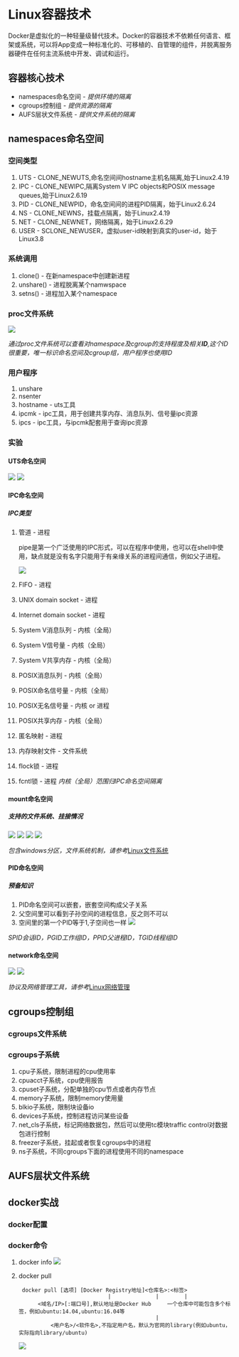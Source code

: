 # Linux容器技术 #
Docker是虚拟化的一种轻量级替代技术。Docker的容器技术不依赖任何语言、框架或系统，可以将App变成一种标准化的、可移植的、自管理的组件，并脱离服务器硬件在任何主流系统中开发、调试和运行。

## 容器核心技术 ##
- namespaces命名空间 - *提供环境的隔离*
- cgroups控制组 - *提供资源的隔离*
- AUFS层状文件系统 - *提供文件系统的隔离*

## namespaces命名空间 ##
### 空间类型 ###
1. UTS - CLONE_NEWUTS,命名空间间hostname主机名隔离,始于Linux2.4.19
1. IPC - CLONE_NEWIPC,隔离System V IPC objects和POSIX message queues,始于Linux2.6.19
1. PID - CLONE_NEWPID，命名空间间的进程PID隔离，始于Linux2.6.24
1. NS - CLONE_NEWNS，挂载点隔离，始于Linux2.4.19
1. NET - CLONE_NEWNET，网络隔离，始于Linux2.6.29
1. USER - SCLONE_NEWUSER，虚拟user-id映射到真实的user-id，始于Linux3.8

### 系统调用 ###
1. clone() - 在新namespace中创建新进程
1. unshare() - 进程脱离某个namwspace
1. setns() - 进程加入某个namespace

### proc文件系统 ###
![](doc/proc_ns.png)

*通过proc文件系统可以查看对namespace及cgroup的支持程度及相关**ID**,这个ID很重要，唯一标识命名空间及cgroup组，用户程序也使用ID*

### 用户程序 ###
1. unshare
1. nsenter
1. hostname - uts工具
1. ipcmk - ipc工具，用于创建共享内存、消息队列、信号量ipc资源
1. ipcs - ipc工具，与ipcmk配套用于查询ipc资源

### 实验 ###
#### UTS命名空间 ####
![](doc/uts_research1.png)
![](doc/uts_research2.png)

#### IPC命名空间 ####
##### IPC类型 #####
1. 管道 - 进程
   
    pipe是第一个广泛使用的IPC形式，可以在程序中使用，也可以在shell中使用，缺点就是没有名字只能用于有亲缘关系的进程间通信，例如父子进程。
    
    ![](doc/pipe1.png)
   
1. FIFO - 进程
1. UNIX domain socket - 进程
1. Internet domain socket - 进程
1. System V消息队列 - 内核（全局）
1. System V信号量 - 内核（全局）
1. System V共享内存 - 内核（全局）
1. POSIX消息队列 - 内核（全局）
1. POSIX命名信号量 - 内核（全局）
1. POSIX无名信号量 - 内核 or 进程
1. POSIX共享内存 - 内核（全局）
1. 匿名映射 - 进程
1. 内存映射文件 - 文件系统
1. flock锁 - 进程
1. fcntl锁 - 进程
*内核（全局）范围归IPC命名空间隔离*

#### mount命名空间 ####
##### 支持的文件系统、挂接情况 #####
![](doc/fdisk-l.png)
![](doc/proc-filesystems.png)
![](doc/df-aThi.png)
![](doc/parted.png)

*包含windows分区，文件系统机制，请参考*[Linux文件系统](./Linux文件系统.md)

#### PID命名空间 ####
##### 预备知识 #####
1. PID命名空间可以嵌套，嵌套空间构成父子关系
1. 父空间里可以看到子孙空间的进程信息，反之则不可以
1. 空间里的第一个PID等于1,子空间也一样
![](doc/ps-o.png)

*SPID会话ID，PGID工作组ID，PPID父进程ID，TGID线程组ID*

#### network命名空间 ####
![](doc/ifconfig.png)
![](doc/iwconfig.png)

*协议及网络管理工具，请参考*[Linux网络管理](./Linux网络管理.md)

## cgroups控制组 ##
### cgroups文件系统 ###
### cgroups子系统 ###
1. cpu子系统，限制进程的cpu使用率
1. cpuacct子系统，cpu使用报告
1. cpuset子系统，分配单独的cpu节点或者内存节点
1. memory子系统，限制memory使用量
1. blkio子系统，限制块设备io
1. devices子系统，控制进程访问某些设备
1. net_cls子系统，标记网络数据包，然后可以使用tc模块traffic control对数据包进行控制
1. freezer子系统，挂起或者恢复cgroups中的进程
1. ns子系统，不同cgroups下面的进程使用不同的namespace

## AUFS层状文件系统 ##

## docker实战 ##
### docker配置 ###

### docker命令 ###
1. docker info
    ![](doc/docker-info.png)

1. docker pull

        docker pull [选项] [Docker Registry地址]<仓库名>:<标签>
                                   |              |        |
             <域名/IP>[:端口号],默认地址是Docker Hub     一个仓库中可能包含多个标签，例如ubuntu:14.04,ubuntu:16.04等
                                                  |        
                 <用户名>/<软件名>,不指定用户名，默认为官网的library(例如ubuntu，实际指向library/ubuntu)
    ![](doc/docker-pull.png)
